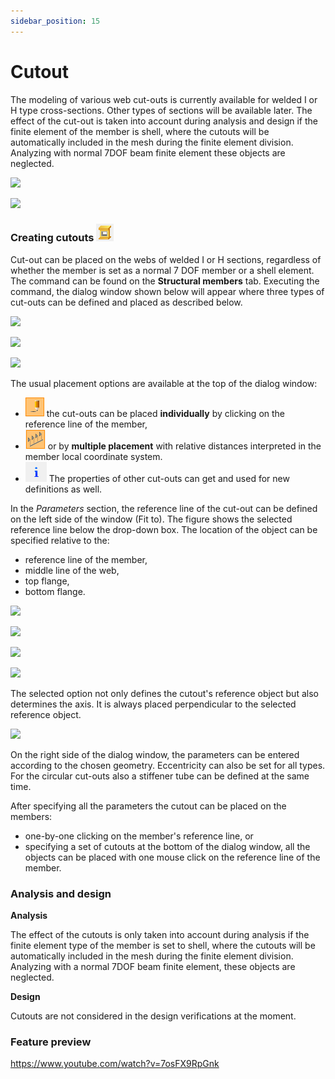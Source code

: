 ```yaml
---
sidebar_position: 15
---
```

# Cutout

The modeling of various web cut-outs is currently available for welded I or H type cross-sections. Other types of sections will be available later. The effect of the cut-out is taken into account during analysis and design if the finite element of the member is shell, where the cutouts will be automatically included in the mesh during the finite element division. Analyzing with normal 7DOF beam finite element these objects are neglected.

<!-- /wp:paragraph -->

<!-- wp:columns -->

<!-- wp:column {"width":"50%","editorskit":{"devices":false,"desktop":true,"tablet":true,"mobile":true,"loggedin":true,"loggedout":true,"acf_visibility":"","acf_field":"","acf_condition":"","acf_value":"","migrated":false,"unit_test":false}} -->

<!-- wp:image {"align":"center","id":11447,"width":493,"height":265,"sizeSlug":"full","linkDestination":"media"} -->

[![](https://consteelsoftware.com/wp-content/uploads/2021/05/scr_dualbeam_cutouts_2.png)](./img/wp-content-uploads-2021-05-scr_dualbeam_cutouts_2.png)

<!-- /wp:image -->

<!-- /wp:column -->

<!-- wp:column {"width":"50%","editorskit":{"devices":false,"desktop":true,"tablet":true,"mobile":true,"loggedin":true,"loggedout":true,"acf_visibility":"","acf_field":"","acf_condition":"","acf_value":"","migrated":false,"unit_test":false}} -->

<!-- wp:image {"align":"center","id":11392,"width":523,"height":265,"sizeSlug":"full","linkDestination":"media","editorskit":{"devices":false,"desktop":true,"tablet":true,"mobile":true,"loggedin":true,"loggedout":true,"acf_visibility":"","acf_field":"","acf_condition":"","acf_value":"","migrated":false,"unit_test":false}} -->

[![](https://consteelsoftware.com/wp-content/uploads/2021/05/scr_dualbeam_cutouts.png)](./img/wp-content-uploads-2021-05-scr_dualbeam_cutouts.png)

<!-- /wp:image -->

<!-- /wp:column -->

<!-- /wp:columns -->

<!-- wp:heading {"level":3} -->

### Creating cutouts ![](./img/wp-content-uploads-2021-05-cmd_cutout.png)

<!-- /wp:heading -->

<!-- wp:paragraph -->

Cut-out can be placed on the webs of welded I or H sections, regardless of whether the member is set as a normal 7 DOF member or a shell element. The command can be found on the **Structural members** tab. Executing the command, the dialog window shown below will appear where three types of cut-outs can be defined and placed as described below.

<!-- /wp:paragraph -->

<!-- wp:columns -->

<!-- wp:column {"width":"33.34%","editorskit":{"devices":false,"desktop":true,"tablet":true,"mobile":true,"loggedin":true,"loggedout":true,"acf_visibility":"","acf_field":"","acf_condition":"","acf_value":"","migrated":false,"unit_test":false}} -->

<!-- wp:image {"align":"center","id":11410,"width":237,"height":260,"sizeSlug":"full","linkDestination":"media","editorskit":{"devices":false,"desktop":true,"tablet":true,"mobile":true,"loggedin":true,"loggedout":true,"acf_visibility":"","acf_field":"","acf_condition":"","acf_value":"","migrated":false,"unit_test":false}} -->

[![](https://consteelsoftware.com/wp-content/uploads/2021/05/dial_dual_cutout_rect.png)](./img/wp-content-uploads-2021-05-dial_dual_cutout_rect.png)

<!-- /wp:image -->

<!-- /wp:column -->

<!-- wp:column {"width":"33.34%","editorskit":{"devices":false,"desktop":true,"tablet":true,"mobile":true,"loggedin":true,"loggedout":true,"acf_visibility":"","acf_field":"","acf_condition":"","acf_value":"","migrated":false,"unit_test":false}} -->

<!-- wp:image {"align":"center","id":11404,"width":237,"height":260,"sizeSlug":"full","linkDestination":"media"} -->

[![](https://consteelsoftware.com/wp-content/uploads/2021/05/dial_dual_cutout_circ.png)](./img/wp-content-uploads-2021-05-dial_dual_cutout_circ.png)

<!-- /wp:image -->

<!-- /wp:column -->

<!-- wp:column {"width":"33.33%","editorskit":{"devices":false,"desktop":true,"tablet":true,"mobile":true,"loggedin":true,"loggedout":true,"acf_visibility":"","acf_field":"","acf_condition":"","acf_value":"","migrated":false,"unit_test":false}} -->

<!-- wp:image {"align":"center","id":11398,"width":237,"height":260,"sizeSlug":"full","linkDestination":"media"} -->

[![](https://consteelsoftware.com/wp-content/uploads/2021/05/dial_dual_cutout_hex.png)](./img/wp-content-uploads-2021-05-dial_dual_cutout_hex.png)

<!-- /wp:image -->

<!-- /wp:column -->

<!-- /wp:columns -->

<!-- wp:paragraph -->

The usual placement options are available at the top of the dialog window:

<!-- /wp:paragraph -->

<!-- wp:list -->

- ![](./img/wp-content-uploads-2021-04-5-3-draw-ico-11.png) the cut-outs can be placed **individually** by clicking on the reference line of the member,
- ![](./img/wp-content-uploads-2021-04-cmd_multi_place.png) or by **multiple placement** with relative distances interpreted in the member local coordinate system.
- ![](./img/wp-content-uploads-2021-04-cmd_draw_get.png) The properties of other cut-outs can get and used for new definitions as well.

<!-- /wp:list -->

<!-- wp:paragraph -->

In the _Parameters_ section, the reference line of the cut-out can be defined on the left side of the window (Fit to). The figure shows the selected reference line below the drop-down box. The location of the object can be specified relative to the:

<!-- /wp:paragraph -->

<!-- wp:columns -->

<!-- wp:column {"width":"24%","editorskit":{"devices":false,"desktop":true,"tablet":true,"mobile":true,"loggedin":true,"loggedout":true,"acf_visibility":"","acf_field":"","acf_condition":"","acf_value":"","migrated":false,"unit_test":false}} -->

<!-- wp:list {"editorskit":{"devices":false,"desktop":true,"tablet":true,"mobile":true,"loggedin":true,"loggedout":true,"acf_visibility":"","acf_field":"","acf_condition":"","acf_value":"","migrated":false,"unit_test":false}} -->

- reference line of the member,
- middle line of the web,
- top flange,
- bottom flange.

<!-- /wp:list -->

<!-- /wp:column -->

<!-- wp:column {"width":"19%","editorskit":{"devices":false,"desktop":true,"tablet":true,"mobile":true,"loggedin":true,"loggedout":true,"acf_visibility":"","acf_field":"","acf_condition":"","acf_value":"","migrated":false,"unit_test":false}} -->

<!-- wp:image {"align":"center","id":11569,"width":131,"height":131,"sizeSlug":"full","linkDestination":"media"} -->

[![](https://consteelsoftware.com/wp-content/uploads/2021/05/dial_dual_cutout_fit_refline.png)](./img/wp-content-uploads-2021-05-dial_dual_cutout_fit_refline.png)

<!-- /wp:image -->

<!-- /wp:column -->

<!-- wp:column {"width":"19%","editorskit":{"devices":false,"desktop":true,"tablet":true,"mobile":true,"loggedin":true,"loggedout":true,"acf_visibility":"","acf_field":"","acf_condition":"","acf_value":"","migrated":false,"unit_test":false}} -->

<!-- wp:image {"align":"center","id":11587,"width":131,"height":131,"sizeSlug":"full","linkDestination":"media"} -->

[![](https://consteelsoftware.com/wp-content/uploads/2021/05/dial_dual_cutout_fit_webmid.png)](./img/wp-content-uploads-2021-05-dial_dual_cutout_fit_webmid.png)

<!-- /wp:image -->

<!-- /wp:column -->

<!-- wp:column {"width":"19%","editorskit":{"devices":false,"desktop":true,"tablet":true,"mobile":true,"loggedin":true,"loggedout":true,"acf_visibility":"","acf_field":"","acf_condition":"","acf_value":"","migrated":false,"unit_test":false}} -->

<!-- wp:image {"align":"center","id":11581,"width":131,"height":131,"sizeSlug":"full","linkDestination":"media"} -->

[![](https://consteelsoftware.com/wp-content/uploads/2021/05/dial_dual_cutout_fit_top.png)](./img/wp-content-uploads-2021-05-dial_dual_cutout_fit_top.png)

<!-- /wp:image -->

<!-- /wp:column -->

<!-- wp:column {"width":"19%"} -->

<!-- wp:image {"align":"center","id":11575,"width":131,"height":131,"sizeSlug":"full","linkDestination":"media"} -->

[![](https://consteelsoftware.com/wp-content/uploads/2021/05/dial_dual_cutout_fit_bottom.png)](./img/wp-content-uploads-2021-05-dial_dual_cutout_fit_bottom.png)

<!-- /wp:image -->

<!-- /wp:column -->

<!-- /wp:columns -->

<!-- wp:paragraph -->

The selected option not only defines the cutout's reference object but also determines the axis. It is always placed perpendicular to the selected reference object.

<!-- /wp:paragraph -->

<!-- wp:image {"align":"center","id":11597,"width":311,"height":313,"sizeSlug":"full","linkDestination":"media"} -->

[![](https://consteelsoftware.com/wp-content/uploads/2021/05/scr_dualbeam_cutout_ref.png)](./img/wp-content-uploads-2021-05-scr_dualbeam_cutout_ref.png)

<!-- /wp:image -->

<!-- wp:paragraph -->

On the right side of the dialog window, the parameters can be entered according to the chosen geometry. Eccentricity can also be set for all types. For the circular cut-outs also a stiffener tube can be defined at the same time.

<!-- /wp:paragraph -->

<!-- wp:paragraph -->

After specifying all the parameters the cutout can be placed on the members:

<!-- /wp:paragraph -->

<!-- wp:list -->

- one-by-one clicking on the member's reference line, or
- specifying a set of cutouts at the bottom of the dialog window, all the objects can be placed with one mouse click on the reference line of the member.

<!-- /wp:list -->

<!-- wp:heading {"level":3} -->

### Analysis and design

<!-- /wp:heading -->

<!-- wp:paragraph -->

**Analysis**

<!-- /wp:paragraph -->

<!-- wp:paragraph {"align":"justify"} -->

The effect of the cutouts is only taken into account during analysis if the finite element type of the member is set to shell, where the cutouts will be automatically included in the mesh during the finite element division. Analyzing with a normal 7DOF beam finite element, these objects are neglected.

<!-- /wp:paragraph -->

<!-- wp:paragraph -->

**Design**

<!-- /wp:paragraph -->

<!-- wp:paragraph -->

Cutouts are not considered in the design verifications at the moment.

<!-- /wp:paragraph -->

<!-- wp:spacer {"height":11} -->

<!-- /wp:spacer -->

<!-- wp:heading {"level":3} -->

### Feature preview

<!-- /wp:heading -->

<!-- wp:html -->

https://www.youtube.com/watch?v=7osFX9RpGnk

<!-- /wp:html -->
